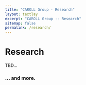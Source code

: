 ```yaml
---
title: "CAROLL Group - Research"
layout: textlay
excerpt: "CAROLL Group -- Research"
sitemap: false
permalink: /research/
---
```


# Research

TBD...

### ... and more.
